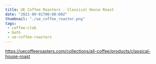 ```yaml
---
title: UE Coffee Roasters - Classical House Roast
date: "2021-09-01T00:00:00Z"
thumbnail: "./ue_coffee_roaster.png"
tags:
 - coffee-club
 - both
 - ue-coffee-roasters
---
```


https://uecoffeeroasters.com/collections/all-coffee/products/classical-house-roast
